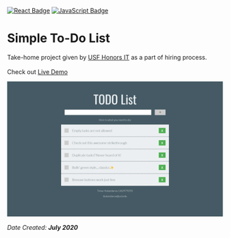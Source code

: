 [![React Badge](https://img.shields.io/badge/-React-blue?style=flat&logo=React&logoColor=white)]()
[![JavaScript Badge](https://img.shields.io/badge/-JavaScript-yellow?style=flat&logo=JavaScript&logoColor=white)]()

# Simple To-Do List 
Take-home project given by [USF Honors IT](https://github.com/USF-Honors-College) as a part of hiring process.
<br/>
<br/>
Check out [Live Demo](https://codesandbox.io/s/github/tkalandarov/ToDoList)

<img src="media/screenshot.png" width=600>


<i>Date Created: <b>July 2020<b/><i/>
